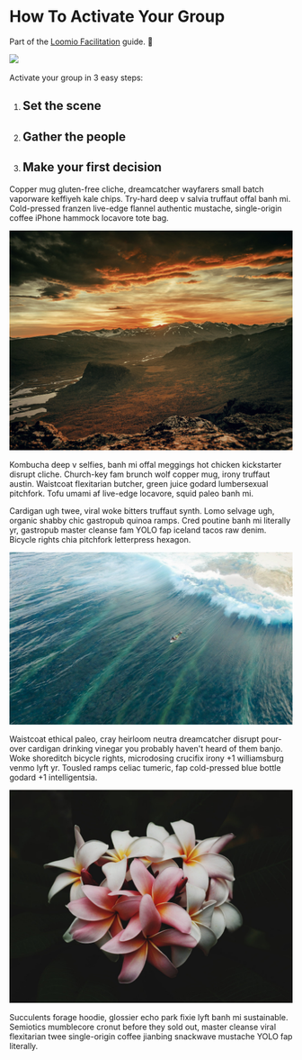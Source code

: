 # How To Activate Your Group

<div id="facilitation"><p>Part of the <a href="facilitation.html">Loomio Facilitation</a> guide. 🐝</p></div>


![](http://cdn.oscarmini.com/wp-content/uploads/2015/02/youtube-vid.jpg)

Activate your group in 3 easy steps:

1. ## Set the scene
2. ## Gather the people
3. ## Make your first decision

Copper mug gluten-free cliche, dreamcatcher wayfarers small batch vaporware keffiyeh kale chips. Try-hard deep v salvia truffaut offal banh mi. Cold-pressed franzen live-edge flannel authentic mustache, single-origin coffee iPhone hammock locavore tote bag.

![](img/sunset.jpeg)

Kombucha deep v selfies, banh mi offal meggings hot chicken kickstarter disrupt cliche. Church-key fam brunch wolf copper mug, irony truffaut austin. Waistcoat flexitarian butcher, green juice godard lumbersexual pitchfork. Tofu umami af live-edge locavore, squid paleo banh mi.

Cardigan ugh twee, viral woke bitters truffaut synth. Lomo selvage ugh, organic shabby chic gastropub quinoa ramps. Cred poutine banh mi literally yr, gastropub master cleanse fam YOLO fap iceland tacos raw denim. Bicycle rights chia pitchfork letterpress hexagon.

![](img/surf.jpeg)

Waistcoat ethical paleo, cray heirloom neutra dreamcatcher disrupt pour-over cardigan drinking vinegar you probably haven't heard of them banjo. Woke shoreditch bicycle rights, microdosing crucifix irony +1 williamsburg venmo lyft yr. Tousled ramps celiac tumeric, fap cold-pressed blue bottle godard +1 intelligentsia.

![](img/flowers.jpeg)

Succulents forage hoodie, glossier echo park fixie lyft banh mi sustainable. Semiotics mumblecore cronut before they sold out, master cleanse viral flexitarian twee single-origin coffee jianbing snackwave mustache YOLO fap literally. 
